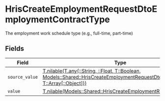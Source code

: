 # HrisCreateEmploymentRequestDtoEmploymentContractType

The employment work schedule type (e.g., full-time, part-time)


## Fields

| Field                                                                                                                                                                                    | Type                                                                                                                                                                                     | Required                                                                                                                                                                                 | Description                                                                                                                                                                              |
| ---------------------------------------------------------------------------------------------------------------------------------------------------------------------------------------- | ---------------------------------------------------------------------------------------------------------------------------------------------------------------------------------------- | ---------------------------------------------------------------------------------------------------------------------------------------------------------------------------------------- | ---------------------------------------------------------------------------------------------------------------------------------------------------------------------------------------- |
| `source_value`                                                                                                                                                                           | [T.nilable(T.any(::String, ::Float, T::Boolean, Models::Shared::HrisCreateEmploymentRequestDto4, T::Array[::Object]))](../../models/shared/hriscreateemploymentrequestdtosourcevalue.md) | :heavy_minus_sign:                                                                                                                                                                       | N/A                                                                                                                                                                                      |
| `value`                                                                                                                                                                                  | [T.nilable(Models::Shared::HrisCreateEmploymentRequestDtoValue)](../../models/shared/hriscreateemploymentrequestdtovalue.md)                                                             | :heavy_minus_sign:                                                                                                                                                                       | N/A                                                                                                                                                                                      |